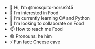 - 👋 Hi, I’m @mosquito-horse245
- 👀 I’m interested in Food
- 🌱 I’m currently learning C# and Python
- 💞️ I’m looking to collaborate on Food
- 📫 How to reach me Food
- 😄 Pronouns: he him
- ⚡ Fun fact: Cheese cave

<!---
mosquito-horse245/mosquito-horse245 is a ✨ special ✨ repository because its `README.md` (this file) appears on your GitHub profile.
You can click the Preview link to take a look at your changes.
--->

